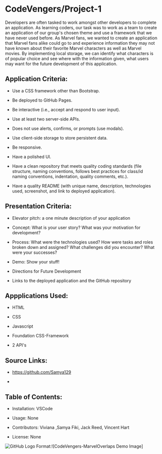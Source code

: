 # CodeVengers/Project-1
Developers are often tasked to work amongst other developers to complete an application. As learning coders, our task was to work as a team to create an application of our group's chosen theme and use a framework that we have never used before. As Marvel fans, we wanted to create an application that Marvel fans alike could go to and experience information they may not have known about their favorite Marvel characters as well as Marvel movies. By implementing local storage, we can identify what characters is of popular choice and see where with the information given, what users may want for the future development of this application.

## Application Criteria:

* Use a CSS framework other than Bootstrap.

* Be deployed to GitHub Pages.

* Be interactive (i.e., accept and respond to user input).

* Use at least two server-side APIs.

* Does not use alerts, confirms, or prompts (use modals).

* Use client-side storage to store persistent data.
* Be responsive.

* Have a polished UI.

* Have a clean repository that meets quality coding standards (file structure, naming conventions, follows best practices for class/id naming conventions, indentation, quality comments, etc.).

* Have a quality README (with unique name, description, technologies used, screenshot, and link to deployed application).


## Presentation Criteria:

* Elevator pitch: a one minute description of your application

* Concept: What is your user story? What was your motivation for development?

* Process: What were the technologies used? How were tasks and roles broken down and assigned? What challenges did you encounter? What were your successes?

* Demo: Show your stuff!

* Directions for Future Development

* Links to the deployed application and the GitHub repository

## Appplications Used:

* HTML

* CSS

* Javascript

* Foundation CSS-Framework

*  2 API's 

## Source Links:


* https://github.com/Samya129

* 

## Table of Contents:

* Installation: VSCode

* Usage: None

* Contributors: Viviana ,Samya Fiki, Jack Reed, Vincent Hart

* License: None

![GitHub Logo](/Images/WeatherDashboard.png) Format:![CodeVengers-MarvelOverlaps Demo Image]